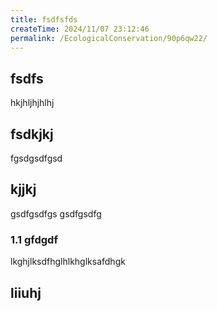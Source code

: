 ```yaml
---
title: fsdfsfds
createTime: 2024/11/07 23:12:46
permalink: /EcologicalConservation/90p6qw22/
---
```


## fsdfs
hkjhljhjhlhj
## fsdkjkj

fgsdgsdfgsd

## kjjkj

gsdfgsdfgs
gsdfgsdfg

### 1.1 gfdgdf


lkghjlksdfhglhlkhglksafdhgk

## liiuhj

